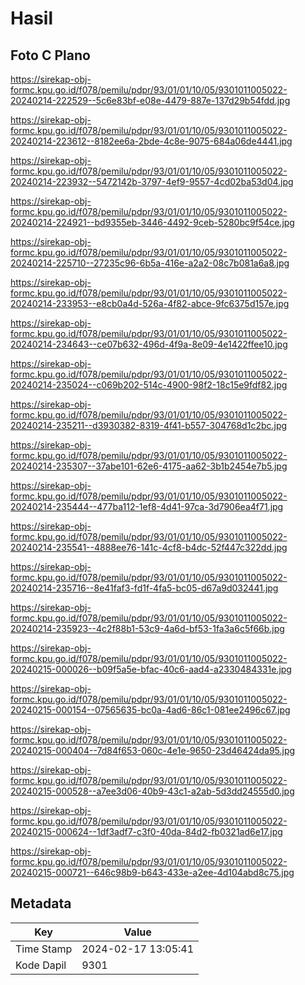 # Hasil

## Foto C Plano

https://sirekap-obj-formc.kpu.go.id/f078/pemilu/pdpr/93/01/01/10/05/9301011005022-20240214-222529--5c6e83bf-e08e-4479-887e-137d29b54fdd.jpg

https://sirekap-obj-formc.kpu.go.id/f078/pemilu/pdpr/93/01/01/10/05/9301011005022-20240214-223612--8182ee6a-2bde-4c8e-9075-684a06de4441.jpg

https://sirekap-obj-formc.kpu.go.id/f078/pemilu/pdpr/93/01/01/10/05/9301011005022-20240214-223932--5472142b-3797-4ef9-9557-4cd02ba53d04.jpg

https://sirekap-obj-formc.kpu.go.id/f078/pemilu/pdpr/93/01/01/10/05/9301011005022-20240214-224921--bd9355eb-3446-4492-9ceb-5280bc9f54ce.jpg

https://sirekap-obj-formc.kpu.go.id/f078/pemilu/pdpr/93/01/01/10/05/9301011005022-20240214-225710--27235c96-6b5a-416e-a2a2-08c7b081a6a8.jpg

https://sirekap-obj-formc.kpu.go.id/f078/pemilu/pdpr/93/01/01/10/05/9301011005022-20240214-233953--e8cb0a4d-526a-4f82-abce-9fc6375d157e.jpg

https://sirekap-obj-formc.kpu.go.id/f078/pemilu/pdpr/93/01/01/10/05/9301011005022-20240214-234643--ce07b632-496d-4f9a-8e09-4e1422ffee10.jpg

https://sirekap-obj-formc.kpu.go.id/f078/pemilu/pdpr/93/01/01/10/05/9301011005022-20240214-235024--c069b202-514c-4900-98f2-18c15e9fdf82.jpg

https://sirekap-obj-formc.kpu.go.id/f078/pemilu/pdpr/93/01/01/10/05/9301011005022-20240214-235211--d3930382-8319-4f41-b557-304768d1c2bc.jpg

https://sirekap-obj-formc.kpu.go.id/f078/pemilu/pdpr/93/01/01/10/05/9301011005022-20240214-235307--37abe101-62e6-4175-aa62-3b1b2454e7b5.jpg

https://sirekap-obj-formc.kpu.go.id/f078/pemilu/pdpr/93/01/01/10/05/9301011005022-20240214-235444--477ba112-1ef8-4d41-97ca-3d7906ea4f71.jpg

https://sirekap-obj-formc.kpu.go.id/f078/pemilu/pdpr/93/01/01/10/05/9301011005022-20240214-235541--4888ee76-141c-4cf8-b4dc-52f447c322dd.jpg

https://sirekap-obj-formc.kpu.go.id/f078/pemilu/pdpr/93/01/01/10/05/9301011005022-20240214-235716--8e41faf3-fd1f-4fa5-bc05-d67a9d032441.jpg

https://sirekap-obj-formc.kpu.go.id/f078/pemilu/pdpr/93/01/01/10/05/9301011005022-20240214-235923--4c2f88b1-53c9-4a6d-bf53-1fa3a6c5f66b.jpg

https://sirekap-obj-formc.kpu.go.id/f078/pemilu/pdpr/93/01/01/10/05/9301011005022-20240215-000026--b09f5a5e-bfac-40c6-aad4-a2330484331e.jpg

https://sirekap-obj-formc.kpu.go.id/f078/pemilu/pdpr/93/01/01/10/05/9301011005022-20240215-000154--07565635-bc0a-4ad6-86c1-081ee2496c67.jpg

https://sirekap-obj-formc.kpu.go.id/f078/pemilu/pdpr/93/01/01/10/05/9301011005022-20240215-000404--7d84f653-060c-4e1e-9650-23d46424da95.jpg

https://sirekap-obj-formc.kpu.go.id/f078/pemilu/pdpr/93/01/01/10/05/9301011005022-20240215-000528--a7ee3d06-40b9-43c1-a2ab-5d3dd24555d0.jpg

https://sirekap-obj-formc.kpu.go.id/f078/pemilu/pdpr/93/01/01/10/05/9301011005022-20240215-000624--1df3adf7-c3f0-40da-84d2-fb0321ad6e17.jpg

https://sirekap-obj-formc.kpu.go.id/f078/pemilu/pdpr/93/01/01/10/05/9301011005022-20240215-000721--646c98b9-b643-433e-a2ee-4d104abd8c75.jpg


## Metadata

| Key        | Value               |
| ---------- | ------------------- |
| Time Stamp | 2024-02-17 13:05:41 |
| Kode Dapil | 9301                |



